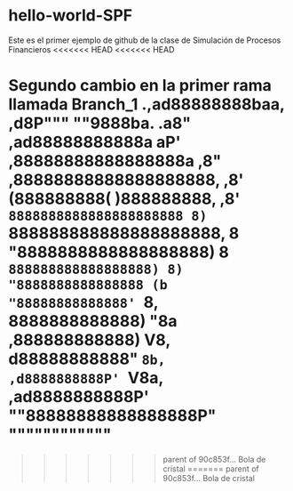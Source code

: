 # hello-world-SPF
Este es el primer ejemplo de github de la clase de Simulación de Procesos Financieros
<<<<<<< HEAD
<<<<<<< HEAD

Segundo cambio en la primer rama llamada Branch_1
            .,ad88888888baa,
        ,d8P"""        ""9888ba.
     .a8"          ,ad88888888888a
    aP'          ,88888888888888888a
  ,8"           ,88888888888888888888,
 ,8'            (888888888( )888888888,
,8'             `8888888888888888888888
8)               `888888888888888888888,
8                  "8888888888888888888)
8                   `888888888888888888)
8)                    "8888888888888888
(b                     "88888888888888'
`8,                     8888888888888)
 "8a                   ,888888888888)
   V8,                 d88888888888"
    `8b,             ,d8888888888P'
      `V8a,       ,ad8888888888P' 
         ""88888888888888888P"    
              """"""""""""
=======
>>>>>>> parent of 90c853f... Bola de cristal
=======
>>>>>>> parent of 90c853f... Bola de cristal

